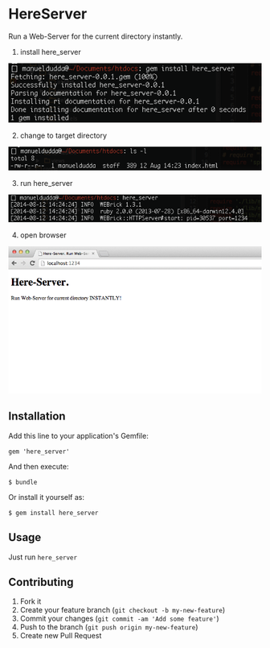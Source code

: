 # HereServer

Run a Web-Server for the current directory instantly.

1. install here_server

![alt install here_server](/resources/bash1.png)

2. change to target directory

![alt change to target directory](/resources/bash2.png)

3. run here_server

![alt run here_server](/resources/bash3.png)

4. open browser

![alt open browser](/resources/browser.png)

## Installation

Add this line to your application's Gemfile:

    gem 'here_server'

And then execute:

    $ bundle

Or install it yourself as:

    $ gem install here_server

## Usage

Just run `here_server`

## Contributing

1. Fork it
2. Create your feature branch (`git checkout -b my-new-feature`)
3. Commit your changes (`git commit -am 'Add some feature'`)
4. Push to the branch (`git push origin my-new-feature`)
5. Create new Pull Request
